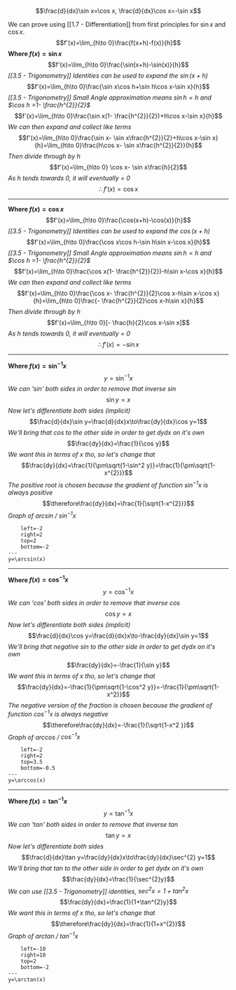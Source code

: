 $$\frac{d}{dx}\sin x=\cos x, \frac{d}{dx}\cos x=-\sin x$$

We can prove using [[1.7 - Differentiation]]  from first principles for $\sin x$ and $\cos x$.
$$f'(x)=\lim_{h\to 0}\frac{f(x+h)-f(x)}{h}$$
**Where $f(x)=\sin x$**
$$f'(x)=\lim_{h\to 0}\frac{\sin(x+h)-\sin(x)}{h}$$
*[[3.5 - Trigonometry]] Identities can be used to expand the $\sin(x+h)$*
$$f'(x)=\lim_{h\to 0}\frac{\sin x\cos h+\sin h\cos x-\sin x}{h}$$
*[[3.5 - Trigonometry]] Small Angle approximation means $\sin h=h$ and $\cos h =1- \frac{h^{2}}{2}$*
$$f'(x)=\lim_{h\to 0}\frac{\sin x(1- \frac{h^{2}}{2})+h\cos x-\sin x}{h}$$
*We can then expand and collect like terms*
$$f'(x)=\lim_{h\to 0}\frac{\sin x- \sin x\frac{h^{2}}{2}+h\cos x-\sin x}{h}=\lim_{h\to 0}\frac{h\cos x- \sin x\frac{h^{2}}{2}}{h}$$ *Then divide through by $h$*
$$f'(x)=\lim_{h\to 0} \cos x- \sin x\frac{h}{2}$$
*As $h$ tends towards 0, it will eventually = 0*
$$\therefore f'(x)=\cos x$$
****
**Where $f(x)=\cos x$**
$$f'(x)=\lim_{h\to 0}\frac{\cos(x+h)-\cos(x)}{h}$$
*[[3.5 - Trigonometry]] Identities can be used to expand the $\cos(x+h)$*
$$f'(x)=\lim_{h\to 0}\frac{\cos x\cos h-\sin h\sin x-\cos x}{h}$$
*[[3.5 - Trigonometry]] Small Angle approximation means $\sin h=h$ and $\cos h =1- \frac{h^{2}}{2}$*
$$f'(x)=\lim_{h\to 0}\frac{\cos x(1- \frac{h^{2}}{2})-h\sin x-\cos x}{h}$$
*We can then expand and collect like terms*
$$f'(x)=\lim_{h\to 0}\frac{\cos x- \frac{h^{2}}{2}\cos x-h\sin x-\cos x}{h}=\lim_{h\to 0}\frac{- \frac{h^{2}}{2}\cos x-h\sin x}{h}$$
 *Then divide through by $h$*
 $$f'(x)=\lim_{h\to 0}[- \frac{h}{2}\cos x-\sin x]$$
 *As $h$ tends towards 0, it will eventually = 0*
$$\therefore f'(x)=-\sin x$$
****
**Where $f(x)=\sin^{-1}x$**
$$y=\sin^{-1}x$$
*We can 'sin' both sides in order to remove that inverse sin*
$$\sin y=x$$
*Now let's differentiate both sides (implicit)*
$$\frac{d}{dx}\sin y=\frac{d}{dx}x\to\frac{dy}{dx}\cos y=1$$
*We'll bring that cos to the other side in order to get dydx on it's own*
$$\frac{dy}{dx}=\frac{1}{\cos y}$$
*We want this in terms of x tho, so let's change that*
$$\frac{dy}{dx}=\frac{1}{\pm\sqrt{1-\sin^2 y}}=\frac{1}{\pm\sqrt{1-x^{2}}}$$
*The positive root is chosen because the gradient of function $sin^{-1}x$ is always positive*
$$\therefore\frac{dy}{dx}=\frac{1}{\sqrt{1-x^{2}}}$$
*Graph of arcsin / $\sin^{-1}x$*
```desmos-graph
    left=-2
    right=2
    top=2
    bottom=-2
---
y=\arcsin(x)
```
****
**Where $f(x)=\cos^{-1}x$**
$$y=\cos^{-1}x$$
*We can 'cos' both sides in order to remove that inverse cos*
$$\cos y=x$$
*Now let's differentiate both sides (implicit)*
$$\frac{d}{dx}\cos y=\frac{d}{dx}x\to-\frac{dy}{dx}\sin y=1$$
*We'll bring that negative sin to the other side in order to get dydx on it's own*
$$\frac{dy}{dx}=-\frac{1}{\sin y}$$
*We want this in terms of x tho, so let's change that*
$$\frac{dy}{dx}=-\frac{1}{\pm\sqrt{1-\cos^2 y}}=-\frac{1}{\pm\sqrt{1-x^2}}$$
*The negative version of the fraction is chosen because the gradient of function $cos^{-1}x$ is always negative*
$$\therefore\frac{dy}{dx}=-\frac{1}{\sqrt{1-x^2 }}$$
*Graph of arccos / $\cos^{-1}x$*
```desmos-graph
    left=-2
    right=2
    top=3.5
    bottom=-0.5
---
y=\arccos(x)
```
****
**Where $f(x)=\tan^{-1}x$**
$$y=\tan^{-1}x$$
*We can 'tan' both sides in order to remove that inverse tan*
$$\tan y=x$$
*Now let's differentiate both sides*
$$\frac{d}{dx}\tan y=\frac{dy}{dx}x\to\frac{dy}{dx}\sec^{2} y=1$$*We'll bring that tan to the other side in order to get dydx on it's own*
$$\frac{dy}{dx}=\frac{1}{\sec^{2}y}$$
*We can use [[3.5 - Trigonometry]] identities, $\sec^{2}x=1+tan^{2}x$*
$$\frac{dy}{dx}=\frac{1}{1+\tan^{2}y}$$
*We want this in terms of x tho, so let's change that*
$$\therefore\frac{dy}{dx}=\frac{1}{1+x^{2}}$$
*Graph of arctan / $\tan^{-1}x$*
```desmos-graph
    left=-10
    right=10
    top=2
    bottom=-2
---
y=\arctan(x)
```

